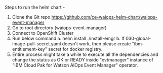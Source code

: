 Steps to run the helm chart -
1. Clone the Git repo https://github.com/ce-waiops-helm-chart/waiops-event-manager
2. Go to root directory (waiops-event-manager)
3. Connect to OpenShift Cluster
4. Run below command
    a. helm install <appname> ./install-emgr
    b. If 030-global-image-pull-secret.yaml doesn't work, then please create "ibm-entitlement-key" secret for docker registry.
5. Entire process might take a while to execute all the dependencies and change the status as OK or READY inside "evtmanager" instance of "IBM Cloud Pak for Watson AIOps Event Manager" operator.